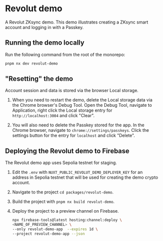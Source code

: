 # Revolut demo

A Revolut ZKsync demo. This demo illustrates creating a ZKsync smart account and
logging in with a Passkey.

## Running the demo locally

Run the following command from the root of the monorepo:

```bash
pnpm nx dev revolut-demo
```

## "Resetting" the demo

Account session and data is stored via the browser Local storage.

1. When you need to restart the demo, delete the Local storage data via the Chrome
browser's Debug Tool. Open the Debug Tool, navigate to Application, right click
the Local storage entry for `http://localhost:3004` and click "Clear".

2. You will also need to delete the Passkey stored for the app. In the Chrome
browser, navigate to `chrome://settings/passkeys`. Click the settings button for
the entry for `localhost` and click "Delete".

## Deploying the Revolut demo to Firebase

The Revolut demo app uses Sepolia testnet for staging.

1. Edit the `.env` with `NUXT_PUBLIC_REVOLUT_DEMO_DEPLOYER_KEY` for an address in
Sepolia testnet that will be used for creating the demo crypto account.

2. Navigate to the project `cd packages/revolut-demo`.

3. Build the project with `pnpm nx build revolut-demo`.

4. Deploy the project to a preview channel on Firebase.

    ```bash
    npx firebase-tools@latest hosting:channel:deploy \
    <NAME_OF_PREVIEW_CHANNEL> \
    --only revolut-demo-app  --expires 1d \
    --project revolut-demo-app --json
    ```
